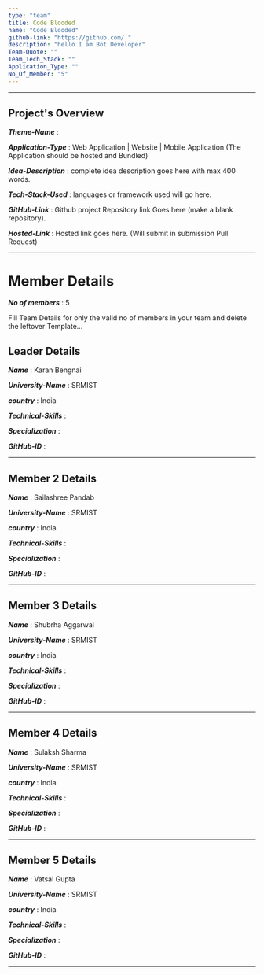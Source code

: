 ```yaml
---
type: "team"                                                        
title: Code Blooded
name: "Code Blooded"
github-link: "https://github.com/ "
description: "hello I am Bot Developer"
Team-Quote: ""
Team_Tech_Stack: ""
Application_Type: ""
No_Of_Member: "5"
---
```

---

## Project's Overview

_**Theme-Name**_ : 

_**Application-Type**_ :   Web Application | Website | Mobile Application (The Application should be hosted and Bundled)

_**Idea-Description**_ :   complete idea description goes here with max 400 words.

_**Tech-Stack-Used**_ :   languages or framework used will go here.

_**GitHub-Link**_ :   Github project Repository link Goes here (make a blank repository). 

_**Hosted-Link**_ :    Hosted link goes here. (Will submit in submission Pull Request)

---

# Member Details

_**No of members**_ : 5

Fill Team Details for only the valid no of members in your team and delete the leftover Template...

## Leader Details

_**Name**_ : Karan Bengnai

_**University-Name**_ : SRMIST

_**country**_ : India
 
_**Technical-Skills**_ : 

_**Specialization**_ :

_**GitHub-ID**_ :  

---

## Member 2 Details

_**Name**_ : Sailashree Pandab

_**University-Name**_ : SRMIST

_**country**_ : India
 
_**Technical-Skills**_ :

_**Specialization**_ :

_**GitHub-ID**_ :   

---

## Member 3 Details

_**Name**_ : Shubrha Aggarwal

_**University-Name**_ : SRMIST

_**country**_ : India
 
_**Technical-Skills**_ :

_**Specialization**_ :

_**GitHub-ID**_ :   

---

## Member 4 Details

_**Name**_ : Sulaksh Sharma

_**University-Name**_ : SRMIST

_**country**_ : India
 
_**Technical-Skills**_ :

_**Specialization**_ :

_**GitHub-ID**_ :  

---

## Member 5 Details

_**Name**_ : Vatsal Gupta

_**University-Name**_ : SRMIST

_**country**_ : India
 
_**Technical-Skills**_ :

_**Specialization**_ :

_**GitHub-ID**_ :  

---


